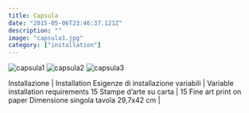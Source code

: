 ```yaml
---
title: Capsula
date: "2015-05-06T23:46:37.121Z"
description: ""
image: "capsula1.jpg"
category: ["installation"]
---
```


![capsula1](capsula1.jpg)
![capsula2](capsula2.jpg)
![capsula3](capsula3.jpg)

Installazione | Installation
Esigenze di installazione variabili | Variable installation requirements
15 Stampe d’arte su carta | 15 Fine art print on paper
Dimensione singola tavola 29,7x42 cm |
